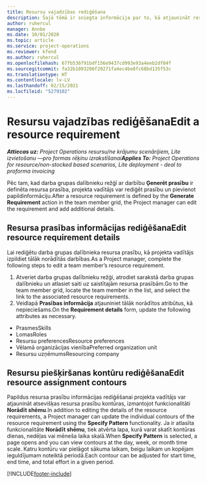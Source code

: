 ```yaml
---
title: Resursu vajadzības rediģēšana
description: Šajā tēmā ir sniegta informācija par to, kā atjaunināt resursu prasību informāciju.
author: ruhercul
manager: Annbe
ms.date: 10/01/2020
ms.topic: article
ms.service: project-operations
ms.reviewer: kfend
ms.author: ruhercul
ms.openlocfilehash: 67fb536f91bdf156e9437cd993e93a4eeb2df84f
ms.sourcegitcommit: fa32b1893286f20271fa4ec4be8fc68bd135f53c
ms.translationtype: HT
ms.contentlocale: lv-LV
ms.lasthandoff: 02/15/2021
ms.locfileid: "5279102"
---
```

# <a name="edit-a-resource-requirement"></a><span data-ttu-id="08809-103">Resursu vajadzības rediģēšana</span><span class="sxs-lookup"><span data-stu-id="08809-103">Edit a resource requirement</span></span>

<span data-ttu-id="08809-104">_**Attiecas uz:** Project Operations resursu/ne krājumu scenārijiem, Lite izvietošanu —pro formas rēķinu izrakstīšanai_</span><span class="sxs-lookup"><span data-stu-id="08809-104">_**Applies To:** Project Operations for resource/non-stocked based scenarios, Lite deployment - deal to proforma invoicing_</span></span>

<span data-ttu-id="08809-105">Pēc tam, kad darba grupas dalībnieku režģī ar darbību **Ģenerēt prasību** ir definēta resursa prasība, projekta vadītājs var rediģēt prasību un pievienot papildinformāciju.</span><span class="sxs-lookup"><span data-stu-id="08809-105">After a resource requirement is defined by the **Generate Requirement** action in the team member grid, the Project manager can edit the requirement and add additional details.</span></span>

## <a name="edit-resource-requirement-details"></a><span data-ttu-id="08809-106">Resursa prasības informācijas rediģēšana</span><span class="sxs-lookup"><span data-stu-id="08809-106">Edit resource requirement details</span></span>

<span data-ttu-id="08809-107">Lai rediģētu darba grupas dalībnieka resursa prasību, kā projekta vadītājs izpildiet tālāk norādītās darbības.</span><span class="sxs-lookup"><span data-stu-id="08809-107">As a Project manager, complete the following steps to edit a team member’s resource requirement.</span></span>

1. <span data-ttu-id="08809-108">Atveriet darba grupas dalībnieku režģi, atrodiet sarakstā darba grupas dalībnieku un atlasiet saiti uz saistītajām resursa prasībām.</span><span class="sxs-lookup"><span data-stu-id="08809-108">Go to the team member grid, locate the team member in the list, and select the link to the associated resource requirements.</span></span>
2. <span data-ttu-id="08809-109">Veidlapā **Prasības informācija** atjauniniet tālāk norādītos atribūtus, kā nepieciešams.</span><span class="sxs-lookup"><span data-stu-id="08809-109">On the **Requirement details** form, update the following attributes as necessary.</span></span>

- <span data-ttu-id="08809-110">Prasmes</span><span class="sxs-lookup"><span data-stu-id="08809-110">Skills</span></span>
- <span data-ttu-id="08809-111">Lomas</span><span class="sxs-lookup"><span data-stu-id="08809-111">Roles</span></span>
- <span data-ttu-id="08809-112">Resursu preferences</span><span class="sxs-lookup"><span data-stu-id="08809-112">Resource preferences</span></span>
- <span data-ttu-id="08809-113">Vēlamā organizācijas vienība</span><span class="sxs-lookup"><span data-stu-id="08809-113">Preferred organization unit</span></span>
- <span data-ttu-id="08809-114">Resursu uzņēmums</span><span class="sxs-lookup"><span data-stu-id="08809-114">Resourcing company</span></span>

## <a name="edit-resource-assignment-contours"></a><span data-ttu-id="08809-115">Resursu piešķiršanas kontūru rediģēšana</span><span class="sxs-lookup"><span data-stu-id="08809-115">Edit resource assignment contours</span></span>

<span data-ttu-id="08809-116">Papildus resursa prasību informācijas rediģēšanai projekta vadītājs var atjaunināt atsevišķas resursa prasību kontūras, izmantojot funkcionalitāti **Norādīt shēmu**.</span><span class="sxs-lookup"><span data-stu-id="08809-116">In addition to editing the details of the resource requirements, a Project manager can update the individual contours of the resource requirement using the **Specify Pattern** functionality.</span></span> <span data-ttu-id="08809-117">Ja ir atlasīta funkcionalitāte **Norādīt shēmu**, tiek atvērta lapa, kurā varat skatīt kontūras dienas, nedēļas vai mēneša laika skalā.</span><span class="sxs-lookup"><span data-stu-id="08809-117">When **Specify Pattern** is selected, a page opens and you can view contours at the day, week, or month time scale.</span></span> <span data-ttu-id="08809-118">Katru kontūru var pielāgot sākuma laikam, beigu laikam un kopējam ieguldījumam noteiktā periodā.</span><span class="sxs-lookup"><span data-stu-id="08809-118">Each contour can be adjusted for start time, end time, and total effort in a given period.</span></span>

[!INCLUDE[footer-include](../includes/footer-banner.md)]